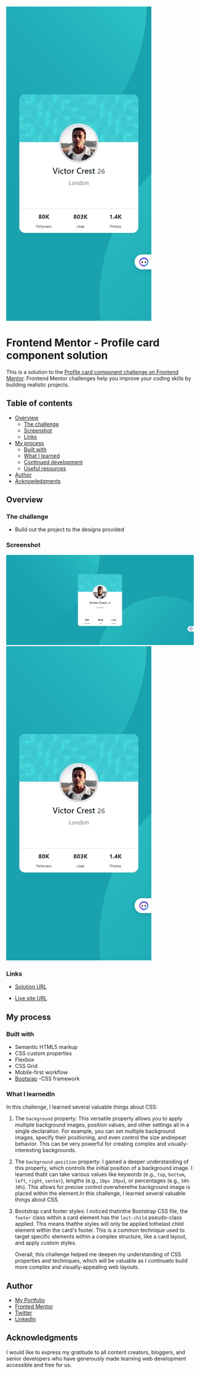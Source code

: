 ![1719743691653](image/README-template/1719743691653.png)

# Frontend Mentor - Profile card component solution

This is a solution to the [Profile card component challenge on Frontend Mentor](https://www.frontendmentor.io/challenges/profile-card-component-cfArpWshJ). Frontend Mentor challenges help you improve your coding skills by building realistic projects.

## Table of contents

- [Overview](#overview)
  - [The challenge](#the-challenge)
  - [Screenshot](#screenshot)
  - [Links](#links)
- [My process](#my-process)
  - [Built with](#built-with)
  - [What I learned](#what-i-learned)
  - [Continued development](#continued-development)
  - [Useful resources](#useful-resources)
- [Author](#author)
- [Acknowledgments](#acknowledgments)

## Overview

### The challenge

- Build out the project to the designs provided

### Screenshot

![desktop](./images/desktop.png)
![mobile](./images/mobile.png)

### Links

* [Solution URL](https://github.com/MahmoodHashem/Mentor-Challanges/tree/main/profile-card)

- [Live site URL](https://github.com/MahmoodHashem/Mentor-Challanges/tree/main/profile-card/index.html)

## My process

### Built with

- Semantic HTML5 markup
- CSS custom properties
- Flexbox
- CSS Grid
- Mobile-first workflow
- [Bootsrap](https://getbootstrap.com/docs/5.3/getting-started/introduction/) -CSS framework

### What I learnedIn 

In this challenge, I learned several valuable things about CSS:

1. The `background` property: This versatile property allows you to apply multiple background images, position values, and other settings all in a single declaration. For example, you can set multiple background images, specify their positioning, and even control the size andrepeat behavior. This can be very powerful for creating complex and visually-interesting backgrounds.
2. The `background-position` property: I gained a deeper understanding of this property, which controls the initial position of a background image. I learned thatit can take various values like keywords (e.g., `top`, `bottom`, `left`, `right`, `center`), lengths (e.g., `10px 20px`), or percentages (e.g., `50% 30%`). This allows for precise control overwherethe background image is placed within the element.In this challenge, I learned several valuable things about CSS.
3. Bootstrap card footer styles: I noticed thatinthe Bootstrap CSS file, the `footer` class within a card element has the `last-child` pseudo-class applied. This means thatthe styles will only be applied tothelast child element within the card's footer. This is a common technique used to target specific elements within a complex structure, like a card layout, and apply custom styles.

   Overall, this challenge helped me deepen my understanding of CSS properties and techniques, which will be valuable as I continueto build more complex and visually-appealing web layouts.

## Author

- [My Portfolio](https://main--mahmood-hashemi.netlify.app/)
- [Fronted Mentor](https://www.frontendmentor.io/profile/MahmoodHasheme/yourusername)
- [Twitter](https://twitter.com/Mahmood18999963)
- [LinkedIn](https://www.linkedin.com/in/shah-mahmood-hashemi-55172a276/)

## Acknowledgments

I would like to express my gratitude to all content creators, bloggers, and senior developers who have generously made learning web development accessible and free for us.
